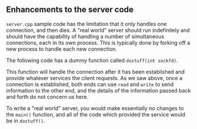 ## Enhancements to the server code

`server.cpp` sample code has the limitation that it only handles one connection, and then dies. A "real world" server should run indefinitely and should have the capability of handling a number of simultaneous connections, each in its own process. This is typically done by forking off a new process to handle each new connection.

The following code has a dummy function called `dostuff(int sockfd)`.

This function will handle the connection after it has been established and provide whatever services the client requests. As we saw above, once a connection is established, both ends can use `read` and `write` to send information to the other end, and the details of the information passed back and forth do not concern us here.

To write a "real world" server, you would make essentially no changes to the `main()` function, and all of the code which provided the service would be in `dostuff()`.